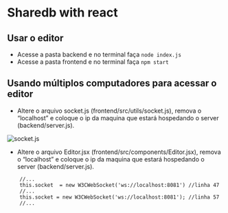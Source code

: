 # Sharedb with react
## Usar o editor
* Acesse a pasta backend e no terminal faça ``` node index.js ```
* Acesse a pasta frontend e no terminal faça ``` npm start ```

## Usando múltiplos computadores para acessar o editor

* Altere o arquivo socket.js (frontend/src/utils/socket.js), remova o “localhost” e coloque o ip da maquina que estará hospedando o server (backend/server.js). 

![socket.js](https://paper-attachments.dropbox.com/s_8EEACA02764B226EC71E0B18F79A3B1B8CB9CF079A23249F8AB61A2E8EE8F074_1557171248216_socket.js.png)

* Altere o arquivo Editor.jsx (frontend/src/components/Editor.jsx), remova o “localhost” e coloque o ip da maquina que estará hospedando o server (backend/server.js).

```
    //...
    this.socket  = new W3CWebSocket('ws://localhost:8081') //linha 47
    //...
    this.socket = new W3CWebSocket('ws://localhost:8081'); //linha 57
    //...
```
